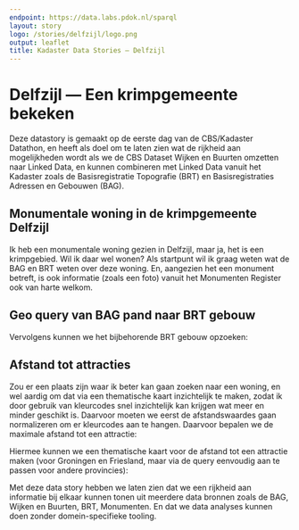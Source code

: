 ```yaml
---
endpoint: https://data.labs.pdok.nl/sparql
layout: story
logo: /stories/delfzijl/logo.png
output: leaflet
title: Kadaster Data Stories ― Delfzijl
---
```


# Delfzijl ― Een krimpgemeente bekeken

Deze datastory is gemaakt op de eerste dag van de CBS/Kadaster
Datathon, en heeft als doel om te laten zien wat de rijkheid aan
mogelijkheden wordt als we de CBS Dataset Wijken en Buurten omzetten
naar Linked Data, en kunnen combineren met Linked Data vanuit het
Kadaster zoals de Basisregistratie Topografie (BRT) en
Basisregistraties Adressen en Gebouwen (BAG).

## Monumentale woning in de krimpgemeente Delfzijl

<query data-endpoint="https://data.labs.pdok.nl/sparql"
     data-query-ref="monumenten.rq"  data-output="geo">
</query>

Ik heb een monumentale woning gezien in Delfzijl, maar ja, het is een
krimpgebied.  Wil ik daar wel wonen? Als startpunt wil ik graag weten
wat de BAG en BRT weten over deze woning.  En, aangezien het een
monument betreft, is ook informatie (zoals een foto) vanuit het
Monumenten Register ook van harte welkom.

<query data-endpoint="https://data.pdok.nl/sparql"
     data-query-ref="pand.rq"  data-output="geo">
</query>

## Geo query van BAG pand naar BRT gebouw

Vervolgens kunnen we het bijbehorende BRT gebouw opzoeken:

<query data-endpoint="https://data.pdok.nl/sparql" data-query-ref="brt.rq"  data-output="geo">
</query>

<!-- query data-query-ref="wijk.rq">
## Maar is de Wijk wel interessant? (Geo query van BAG pand naar CBS wijk)
Maar nu wil ik meer weten over de krimpwijk.  Dus gaan we de Wijken en Buurten informatie van CBS bevragen over deze wijk.  Klik maar op de blauwe pijl van de wijk....Uit de rijke set van gegevens van Wijken en Buurten hebben we een paar semi-willekeurige items gekozen zoals afstand tot attractieparken, belangrijk voor mijn kinderen.  Alle andere items zijn eenvoudig toe te voegen door de query aan te passen.
</query -->

## Afstand tot attracties

Zou er een plaats zijn waar ik beter kan gaan zoeken naar een woning,
en wel aardig om dat via een thematische kaart inzichtelijk te maken,
zodat ik door gebruik van kleurcodes snel inzichtelijk kan krijgen wat
meer en minder geschikt is.  Daarvoor moeten we eerst de
afstandswaardes gaan normalizeren om er kleurcodes aan te hangen.
Daarvoor bepalen we de maximale afstand tot een attractie:


<query data-endpoint="https://data.labs.pdok.nl/sparql" data-query-ref="attractie-max.rq" data-output="geo"></query>

Hiermee kunnen we een thematische kaart voor de afstand tot een
attractie maken (voor Groningen en Friesland, maar via de query
eenvoudig aan te passen voor andere provincies):

<query data-endpoint="https://data.labs.pdok.nl/sparql" data-query-ref="attractie.rq" data-output="geo"></query>

Met deze data story hebben we laten zien dat we een rijkheid aan
informatie bij elkaar kunnen tonen uit meerdere data bronnen zoals de
BAG, Wijken en Buurten, BRT, Monumenten.  En dat we data analyses
kunnen doen zonder domein-specifieke tooling.
